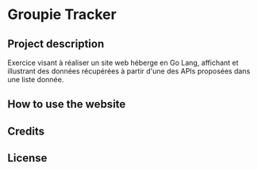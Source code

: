 # Groupie Tracker
## Project description
Exercice visant à réaliser un site web héberge en Go Lang,
affichant et illustrant des données récupérées à partir d'une
des APIs proposées dans une liste donnée.

## How to use the website

## Credits

## License
